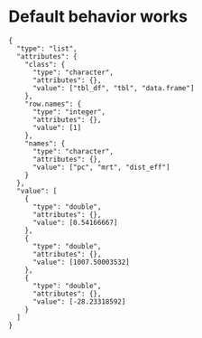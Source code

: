 # Default behavior works

    {
      "type": "list",
      "attributes": {
        "class": {
          "type": "character",
          "attributes": {},
          "value": ["tbl_df", "tbl", "data.frame"]
        },
        "row.names": {
          "type": "integer",
          "attributes": {},
          "value": [1]
        },
        "names": {
          "type": "character",
          "attributes": {},
          "value": ["pc", "mrt", "dist_eff"]
        }
      },
      "value": [
        {
          "type": "double",
          "attributes": {},
          "value": [0.54166667]
        },
        {
          "type": "double",
          "attributes": {},
          "value": [1007.50003532]
        },
        {
          "type": "double",
          "attributes": {},
          "value": [-28.23318592]
        }
      ]
    }


